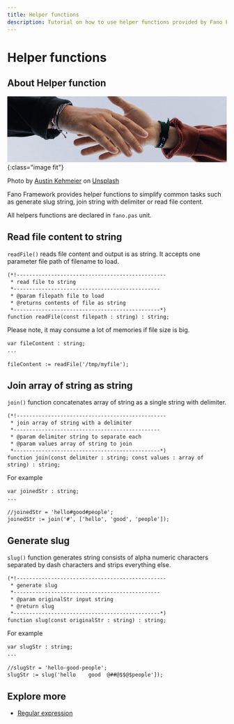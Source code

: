 ```yaml
---
title: Helper functions
description: Tutorial on how to use helper functions provided by Fano Framework
---
```


<h1 class="major">Helper functions</h1>

## About Helper function

![Helper illustration](/assets/images/helping-hand.jpg){:class="image fit"}

Photo by [Austin Kehmeier](https://unsplash.com/@a_kehmeier?utm_source=unsplash&utm_medium=referral&utm_content=creditCopyText) on [Unsplash](https://unsplash.com/s/photos/helping-hand?utm_source=unsplash&utm_medium=referral&utm_content=creditCopyText)

Fano Framework provides helper functions to simplify common tasks such as generate slug string, join string with delimiter or read file content.

All helpers functions are declared in `fano.pas` unit.

## Read file content to string

`readFile()` reads file content and output is as string. It accepts one parameter file path of filename to load.

```
(*!------------------------------------------------
 * read file to string
 *-----------------------------------------------
 * @param filepath file to load
 * @returns contents of file as string
 *-----------------------------------------------*)
function readFile(const filepath : string) : string;
```

Please note, it may consume a lot of memories if file size is big.

```
var fileContent : string;
...

fileContent := readFile('/tmp/myfile');
```

## Join array of string as string

`join()` function concatenates array of string as a single string with delimiter.

```
(*!------------------------------------------------
 * join array of string with a delimiter
 *-----------------------------------------------
 * @param delimiter string to separate each
 * @param values array of string to join
 *-----------------------------------------------*)
function join(const delimiter : string; const values : array of string) : string;
```

For example
```
var joinedStr : string;
...

//joinedStr = 'hello#good#people';
joinedStr := join('#', ['hello', 'good', 'people']);
```

## Generate slug

`slug()` function generates string consists of alpha numeric characters separated by dash characters and strips everything else.

```
(*!------------------------------------------------
 * generate slug
 *-----------------------------------------------
 * @param originalStr input string
 * @return slug
 *-----------------------------------------------*)
function slug(const originalStr : string) : string;
```

For example

```
var slugStr : string;
...

//slugStr = 'hello-good-people';
slugStr := slug('hello    good  @##@$$@$people']);
```

## Explore more

- [Regular expression](/utilities/regular-expression)
